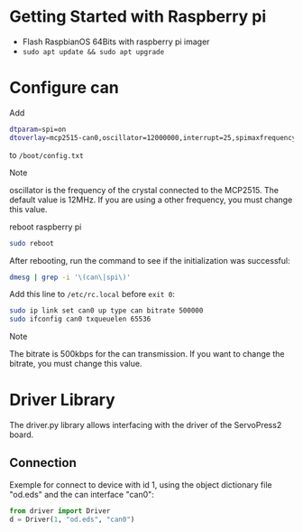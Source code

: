 # Getting Started with Raspberry pi
- Flash RaspbianOS 64Bits with raspberry pi imager
- `sudo apt update && sudo apt upgrade`

# Configure can
Add 
```bash
dtparam=spi=on
dtoverlay=mcp2515-can0,oscillator=12000000,interrupt=25,spimaxfrequency=2000000
```
to `/boot/config.txt`

> [!NOTE]
> oscillator is the frequency of the crystal connected to the MCP2515. The default value is 12MHz. If you are using a other frequency, you must change this value.



reboot raspberry pi
```bash
sudo reboot
```
After rebooting, run the command to see if the initialization was successful:
```bash
dmesg | grep -i '\(can\|spi\)'
```
Add this line to `/etc/rc.local` before `exit 0`:
```bash
sudo ip link set can0 up type can bitrate 500000
sudo ifconfig can0 txqueuelen 65536
```

> [!NOTE]
> The bitrate is 500kbps for the can transmission. If you want to change the bitrate, you must change this value.


# Driver Library
The driver.py library allows interfacing with the driver of the ServoPress2 board.

## Connection
Exemple for connect to device with id 1, using the object dictionary file "od.eds" and the can interface "can0":
```python
from driver import Driver
d = Driver(1, "od.eds", "can0")
```


